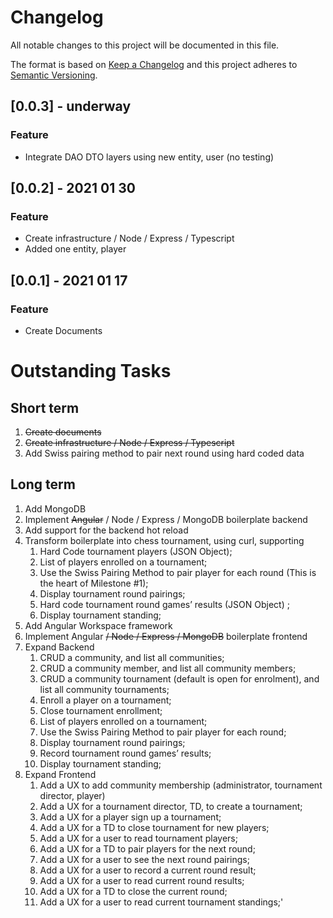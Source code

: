 # Changelog
All notable changes to this project will be documented in this file.

The format is based on [Keep a Changelog](http://keepachangelog.com/en/1.0.0/)
and this project adheres to [Semantic Versioning](http://semver.org/spec/v2.0.0.html).
## [0.0.3] - underway
### Feature
* Integrate DAO DTO layers using new entity, user (no testing)
## [0.0.2] - 2021 01 30
### Feature
* Create infrastructure / Node / Express / Typescript
* Added one entity, player
## [0.0.1] - 2021 01 17
### Feature
* Create Documents

# Outstanding Tasks
## Short term
1. ~~Create documents~~
1. ~~Create infrastructure / Node / Express / Typescript~~
1. Add Swiss pairing method to pair next round using hard coded data

## Long term
1. Add MongoDB
1. Implement ~~Angular~~ / Node / Express / MongoDB boilerplate backend
1. Add support for the backend hot reload
1. Transform boilerplate into chess tournament, using curl, supporting
   1. Hard Code tournament players (JSON Object);
   1. List of players enrolled on a tournament;
   1. Use the Swiss Pairing Method to pair player for each round (This is the heart of Milestone #1);
   1. Display tournament round pairings;
   1. Hard code tournament round games’ results (JSON Object) ;
   1. Display tournament standing;
1. Add Angular Workspace framework
1. Implement Angular ~~/ Node / Express / MongoDB~~ boilerplate frontend 
1. Expand Backend
   1. CRUD a community, and list all communities;
   1. CRUD a community member, and list all community members;
   1. CRUD a community tournament (default is open for enrolment), and list all community tournaments;
   1. Enroll a player on a tournament;
   1. Close tournament enrollment;
   1. List of players enrolled on a tournament;
   1. Use the Swiss Pairing Method to pair player for each round;
   1. Display tournament round pairings;
   1. Record tournament round games’ results;
   1. Display tournament standing;
1. Expand Frontend
   1. Add a UX to add community membership (administrator, tournament director, player)
   1. Add a UX for a tournament director, TD, to create a tournament;
   1. Add a UX for a player sign up a tournament;
   1. Add a UX for a TD to close tournament for new players;
   1. Add a UX for a user to read tournament players;
   1. Add a UX for a TD to pair players for the next round;
   1. Add a UX for a user to see the next round pairings;
   1. Add a UX for a user to record a current round result;
   1. Add a UX for a user to read current round results;
   1. Add a UX for a TD to close the current round;
   1. Add a UX for a user to read current tournament standings;'
